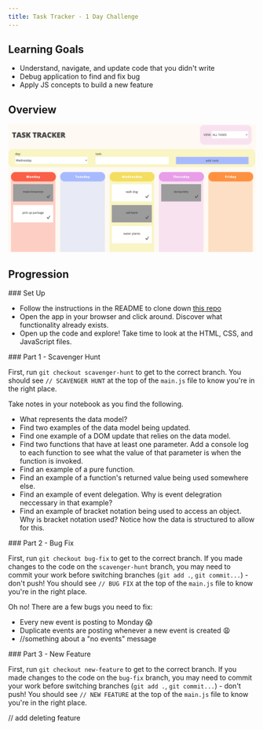 ```yaml
---
title: Task Tracker - 1 Day Challenge
---
```


## Learning Goals

* Understand, navigate, and update code that you didn't write
* Debug application to find and fix bug
* Apply JS concepts to build a new feature

## Overview

![screenshot of app](./assets/task-tracker/screenshot.png)


## Progression

<section class="answer">
### Set Up 

- Follow the instructions in the README to clone down [this repo](https://github.com/turingschool-examples/task-tracker)
- Open the app in your browser and click around. Discover what functionality already exists.
- Open up the code and explore! Take time to look at the HTML, CSS, and JavaScript files.
</section>

<section class="answer">
### Part 1 - Scavenger Hunt

First, run `git checkout scavenger-hunt` to get to the correct branch. You should see `// SCAVENGER HUNT` at the top of the `main.js` file to know you're in the right place.

Take notes in your notebook as you find the following.
- What represents the data model? 
- Find two examples of the data model being updated.
- Find one example of a DOM update that relies on the data model.
- Find two functions that have at least one parameter. Add a console log to each function to see what the value of that parameter is when the function is invoked.
- Find an example of a pure function.
- Find an example of a function's returned value being used somewhere else.
- Find an example of event delegation. Why is event delegration neccessary in that example?
- Find an example of bracket notation being used to access an object. Why is bracket notation used? Notice how the data is structured to allow for this.
</section>

<section class="answer">
### Part 2 - Bug Fix

First, run `git checkout bug-fix` to get to the correct branch. If you made changes to the code on the `scavenger-hunt` branch, you may need to commit your work before switching branches (`git add .`, `git commit...`) - don't push! You should see `// BUG FIX` at the top of the `main.js` file to know you're in the right place.

Oh no! There are a few bugs you need to fix:
- Every new event is posting to Monday 😱 
- Duplicate events are posting whenever a new event is created 😩
- //something about a "no events" message
</section>

<section class="answer">
### Part 3 - New Feature

First, run `git checkout new-feature` to get to the correct branch. If you made changes to the code on the `bug-fix` branch, you may need to commit your work before switching branches (`git add .`, `git commit...`) - don't push! You should see `// NEW FEATURE` at the top of the `main.js` file to know you're in the right place.

// add deleting feature
</section>
